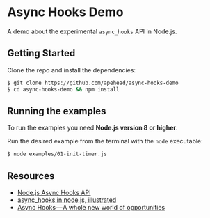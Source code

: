 # Async Hooks Demo

A demo about the experimental `async_hooks` API in Node.js.

## Getting Started

Clone the repo and install the dependencies:

```sh
$ git clone https://github.com/apehead/async-hooks-demo
$ cd async-hooks-demo && npm install
```

## Running the examples

To run the examples you need **Node.js version 8 or higher**.

Run the desired example from the terminal with the `node` executable:

```sh
$ node examples/01-init-timer.js
```

## Resources

- [Node.js Async Hooks API](https://nodejs.org/api/async_hooks.html)
- [async_hooks in node.js, illustrated](https://medium.com/the-node-js-collection/async-hooks-in-node-js-illustrated-b7ce1344111f)
- [Async Hooks — A whole new world of opportunities](https://medium.com/autodesk-tlv/async-hooks-a-whole-new-world-of-opportunities-a1a6daf1990a)
